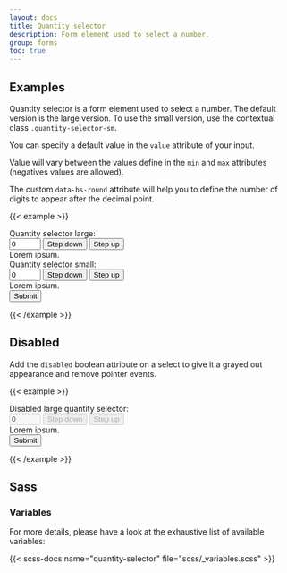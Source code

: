 ```yaml
---
layout: docs
title: Quantity selector
description: Form element used to select a number.
group: forms
toc: true
---
```


## Examples

Quantity selector is a form element used to select a number. The default version is the large version. To use the small version, use the contextual class `.quantity-selector-sm`.

You can specify a default value in the `value` attribute of your input.

Value will vary between the values define in the `min` and `max` attributes (negatives values are allowed).

The custom `data-bs-round` attribute will help you to define the number of digits to appear after the decimal point.

{{< example >}}
<form>
  <div class="mb-3">
    <label for="inputQuantitySelector1" class="form-label">Quantity selector large:</label>
    <div class="input-group quantity-selector w-100">
      <input type="number" id="inputQuantitySelector1" class="form-control" aria-live="polite" data-bs-step="counter" name="quantity" title="quantity" value="0" min="0" max="10" step="1" data-bs-round="0" aria-label="Quantity selector">
      <button type="button" class="btn btn-icon btn-secondary" aria-describedby="inputQuantitySelector1" data-bs-step="down">
        <span class="visually-hidden">Step down</span>
      </button>
      <button type="button" class="btn btn-icon btn-secondary" aria-describedby="inputQuantitySelector1" data-bs-step="up">
        <span class="visually-hidden">Step up</span>
      </button>
    </div>
    <div class="quantitySelectorHelp form-text">Lorem ipsum.</div>
  </div>
  <div class="mb-3">
    <label for="inputQuantitySelector2" class="form-label">Quantity selector small:</label>
    <div class="input-group quantity-selector quantity-selector-sm w-100">
      <input type="number" id="inputQuantitySelector2" class="form-control" aria-live="polite" data-bs-step="counter" name="quantity" title="quantity" value="0" min="0" max="10" step="1" data-bs-round="0" aria-label="Quantity selector">
      <button type="button" class="btn btn-icon btn-secondary btn-sm" aria-describedby="inputQuantitySelector2" data-bs-step="down">
        <span class="visually-hidden">Step down</span>
      </button>
      <button type="button" class="btn btn-icon btn-secondary btn-sm" aria-describedby="inputQuantitySelector2" data-bs-step="up">
        <span class="visually-hidden">Step up</span>
      </button>
    </div>
    <div class="quantitySelectorHelp form-text">Lorem ipsum.</div>
  </div>
  <button type="submit" class="btn btn-primary">Submit</button>
</form>
{{< /example >}}

## Disabled

Add the `disabled` boolean attribute on a select to give it a grayed out appearance and remove pointer events.

{{< example >}}
<form>
  <div class="mb-3">
    <label for="inputQuantitySelector3" class="form-label">Disabled large quantity selector:</label>
    <div class="input-group quantity-selector">
      <input type="number" id="inputQuantitySelector3" class="form-control" aria-live="polite" data-bs-step="counter" name="quantity" title="quantity" value="0" min="0" max="10" step="1" data-bs-round="0" aria-label="Quantity selector" disabled>
      <button type="button" class="btn btn-icon btn-secondary" aria-describedby="inputQuantitySelector3" data-bs-step="down" disabled>
        <span class="visually-hidden">Step down</span>
      </button>
      <button type="button" class="btn btn-icon btn-secondary" aria-describedby="inputQuantitySelector3" data-bs-step="up" disabled>
        <span class="visually-hidden">Step up</span>
      </button>
    </div>
    <div class="quantitySelectorHelp form-text">Lorem ipsum.</div>
  </div>
  <button type="submit" class="btn btn-primary">Submit</button>
</form>
{{< /example >}}

## Sass

### Variables

For more details, please have a look at the exhaustive list of available variables:

{{< scss-docs name="quantity-selector" file="scss/_variables.scss" >}}